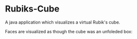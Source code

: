 # Rubiks-Cube

A java application which visualizes a virtual Rubik's cube. 

Faces are visualized as though the cube was an unfoleded box:

       
